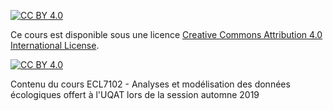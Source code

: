 [![CC BY 4.0][cc-by-shield]][cc-by]

Ce cours est disponible sous une licence [Creative Commons Attribution 4.0 International
License][cc-by].

[![CC BY 4.0][cc-by-image]][cc-by]

[cc-by]: http://creativecommons.org/licenses/by/4.0/
[cc-by-image]: https://i.creativecommons.org/l/by/4.0/88x31.png
[cc-by-shield]: https://img.shields.io/badge/License-CC%20BY%204.0-lightgrey.svg

Contenu du cours ECL7102 - Analyses et modélisation des données écologiques
offert à l'UQAT lors de la session automne 2019
